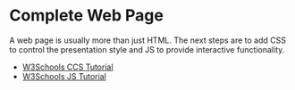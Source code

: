# Complete Web Page

A web page is usually more than just HTML. 
The next steps are to add CSS to control the presentation style and JS to provide interactive functionality. 

- [W3Schools CCS Tutorial](https://www.w3schools.com/css/default.asp)
- [W3Schools JS Tutorial](https://www.w3schools.com/js/default.asp)

